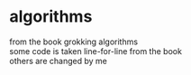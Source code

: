 # algorithms
from the book grokking algorithms <br />
some code is taken line-for-line from the book <br />
others are changed by me
